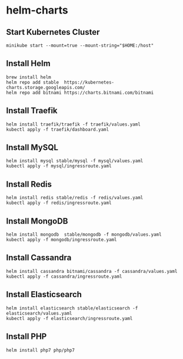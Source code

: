 # helm-charts

## Start Kubernetes Cluster
```
minikube start --mount=true --mount-string="$HOME:/host"
```

## Install Helm
```
brew install helm
helm repo add stable  https://kubernetes-charts.storage.googleapis.com/
helm repo add bitnami https://charts.bitnami.com/bitnami
```

## Install Traefik
```
helm install traefik/traefik -f traefik/values.yaml
kubectl apply -f traefik/dashboard.yaml
```

## Install MySQL
```
helm install mysql stable/mysql -f mysql/values.yaml
kubectl apply -f mysql/ingressroute.yaml
```

## Install Redis
```
helm install redis stable/redis -f redis/values.yaml
kubectl apply -f redis/ingressroute.yaml
```

## Install MongoDB
```
helm install mongodb  stable/mongodb -f mongodb/values.yaml
kubectl apply -f mongodb/ingressroute.yaml
```

## Install Cassandra
```
helm install cassandra bitnami/cassandra -f cassandra/values.yaml
kubectl apply -f cassandra/ingressroute.yaml
```

## Install Elasticsearch
```
helm install elasticsearch stable/elasticsearch -f elasticsearch/values.yaml
kubectl apply -f elasticsearch/ingressroute.yaml
```

## Install PHP
```
helm install php7 php/php7
```
